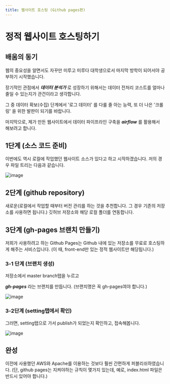 ```yaml
---
title: 웹사이트 호스팅 (Github pages편)
---
```


# 정적 웹사이트 호스팅하기

## 배움의 동기

웹의 중요성을 알면서도 자꾸만 미루고 미루다 대학생으로서 마지막 방학이 되어서야 공부하기 시작했습니다.

장기적인 관점에서 **_데이터 분석가_** 로 성장하기 위해서는 데이터 전처리 코스트를 얼마나 줄일 수 있는지가 관건이라고 생각합니다.

그 중 데이터 확보(수집) 단계에서 '로그 데이터' 를 다룰 줄 아는 능력, 또 더 나은 '크롤링' 을 위한 발판이 되기를 바랍니다.

마지막으로, 제가 만든 웹사이트에서 데이터 파이프라인 구축을 **_airflow_** 를 활용해서 해보려고 합니다.



## 1단계 (소스 코드 준비)

이번에도 역시 로컬에 작업했던 웹사이트 소스가 있다고 하고 시작하겠습니다. 저의 경우 파일 트리는 다음과 같습니다.

![image](https://user-images.githubusercontent.com/42775225/87558140-b7ba1680-c6f3-11ea-8725-af0929881158.png)

## 2단계 (github repository)

새로운(로컬에서 작업할 때부터 버전 관리를 하는 것을 추천합니다. 그 경우 기존의 저장소를 사용하면 됩니다.) 깃허브 저장소와 해당 로컬 폴더를 연동합니다.

## 3단계 (gh-pages 브랜치 만들기)

저희가 사용하려고 하는 Github Pages는 Github 내에 있는 저장소를 무료로 호스팅하게 해주는 서비스입니다.
(이 때, front-end만 있는 정적 웹사이트만 해당됩니다.)

### 3-1 단계 (브랜치 생성)

저장소에서 master branch탭을 누르고

**_gh-pages_** 라는 브랜치를 만듭니다. (브랜치명은 꼭 gh-pages여야 합니다.)

![image](https://user-images.githubusercontent.com/42775225/87559587-7460a780-c6f5-11ea-810e-bedb9d63ae8b.png)

### 3-2단계 (setting탭에서 확인)

그러면, setting탭으로 가서 publish가 되었는지 확인하고, 접속해봅니다.

![image](https://user-images.githubusercontent.com/42775225/87560666-ac1c1f00-c6f6-11ea-821f-d1e69b99e250.png)

## 완성

이전에 사용했던 AWS와 Apache를 이용하는 것보다 훨씬 간편하게 퍼블리쉬하였습니다.
(단, github pages는 지켜야하는 규칙이 몇가지 있는데, 예로, index.html 파일은 반드시 있어야 합니다.)
